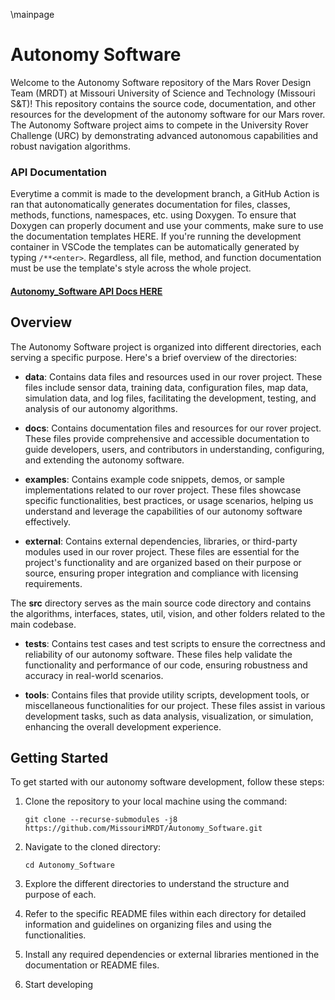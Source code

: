 \mainpage

# Autonomy Software

Welcome to the Autonomy Software repository of the Mars Rover Design Team (MRDT) at Missouri University of Science and Technology (Missouri S&T)! This repository contains the source code, documentation, and other resources for the development of the autonomy software for our Mars rover. The Autonomy Software project aims to compete in the University Rover Challenge (URC) by demonstrating advanced autonomous capabilities and robust navigation algorithms.

### API Documentation
Everytime a commit is made to the development branch, a GitHub Action is ran that autonomatically generates documentation for files, classes, methods, functions, namespaces, etc. using Doxygen. To ensure that Doxygen can properly document and use your comments, make sure to use the documentation templates HERE. If you're running the development container in VSCode the templates can be automatically generated by typing `/**<enter>`. Regardless, all file, method, and function documentation must be use the template's style across the whole project.

#### [Autonomy_Software API Docs HERE](https://missourimrdt.github.io/Autonomy_Software/)


## Overview

The Autonomy Software project is organized into different directories, each serving a specific purpose. Here's a brief overview of the directories:

- **data**: Contains data files and resources used in our rover project. These files include sensor data, training data, configuration files, map data, simulation data, and log files, facilitating the development, testing, and analysis of our autonomy algorithms.

- **docs**: Contains documentation files and resources for our rover project. These files provide comprehensive and accessible documentation to guide developers, users, and contributors in understanding, configuring, and extending the autonomy software.

- **examples**: Contains example code snippets, demos, or sample implementations related to our rover project. These files showcase specific functionalities, best practices, or usage scenarios, helping us understand and leverage the capabilities of our autonomy software effectively.

- **external**: Contains external dependencies, libraries, or third-party modules used in our rover project. These files are essential for the project's functionality and are organized based on their purpose or source, ensuring proper integration and compliance with licensing requirements.

The **src** directory serves as the main source code directory and contains the algorithms, interfaces, states, util, vision, and other folders related to the main codebase. 

- **tests**: Contains test cases and test scripts to ensure the correctness and reliability of our autonomy software. These files help validate the functionality and performance of our code, ensuring robustness and accuracy in real-world scenarios.

- **tools**: Contains files that provide utility scripts, development tools, or miscellaneous functionalities for our project. These files assist in various development tasks, such as data analysis, visualization, or simulation, enhancing the overall development experience.





## Getting Started

To get started with our autonomy software development, follow these steps:

1. Clone the repository to your local machine using the command:
   ```
   git clone --recurse-submodules -j8 https://github.com/MissouriMRDT/Autonomy_Software.git
   ```

2. Navigate to the cloned directory:
   ```
   cd Autonomy_Software
   ```

3. Explore the different directories to understand the structure and purpose of each.

4. Refer to the specific README files within each directory for detailed information and guidelines on organizing files and using the functionalities.

5. Install any required dependencies or external libraries mentioned in the documentation or README files.

6. Start developing
